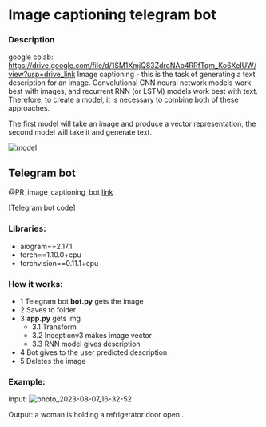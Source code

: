 # Image captioning telegram bot 

### Description
google colab: https://drive.google.com/file/d/1SM1XmjQ83ZdroNAb4RRfTqm_Ko6XeIUW/view?usp=drive_link
Image captioning - this is the task of generating a text description for an image. 
Convolutional CNN neural network models work best with images, and recurrent RNN (or LSTM) models work best with text. 
Therefore, to create a model, it is necessary to combine both of these approaches.

The first model will take an image and produce a vector representation, the second model will take it and generate text.

![model](https://github.com/PRomanVl/Image_captioning/assets/96573887/d2d8c82a-5fe1-4055-9cfc-44538da6183d)




## Telegram bot
@PR_image_captioning_bot  [link](https://t.me/PR_image_captioning_bot)


[Telegram bot code]
### Libraries:
- aiogram==2.17.1
- torch==1.10.0+cpu
- torchvision==0.11.1+cpu


### How it works:
- 1 Telegram bot **bot.py** gets the image 
- 2 Saves to folder 
- 3 **app.py** gets img
  - 3.1 Transform
  - 3.2 Inceptionv3 makes image vector
  - 3.3 RNN model gives description 
- 4 Bot gives to the user predicted description
- 5 Deletes the image

### Example:
Input:
![photo_2023-08-07_16-32-52](https://github.com/PRomanVl/Image_captioning/assets/96573887/7acfc772-b69b-4509-bc21-7cf49be2768b)


Output:
a woman is holding a refrigerator door open .

